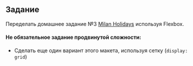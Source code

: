 ## Задание

Переделать домашнее задание №3 [Milan Holidays](Milan_Holidays.psd) используя Flexbox.

#### Не обязательное задание продвинутой сложности:
- Сделать еще один вариант этого макета, используя сетку (`display: grid`) 